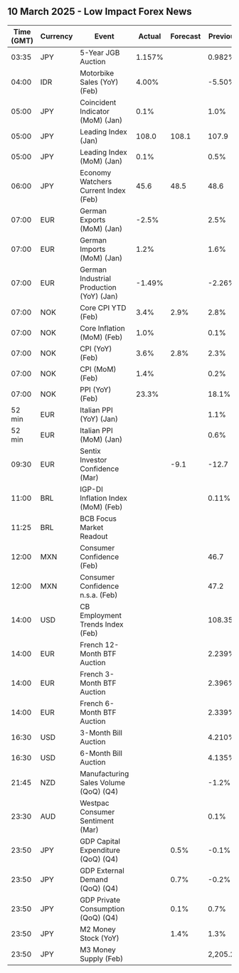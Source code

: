 ## 10 March 2025 - Low Impact Forex News

| Time (GMT) | Currency | Event | Actual | Forecast | Previous |
|------|----------|-------|--------|----------|----------|
| 03:35 | JPY | 5-Year JGB Auction | 1.157% |  | 0.982% |
| 04:00 | IDR | Motorbike Sales (YoY) (Feb) | 4.00% |  | -5.50% |
| 05:00 | JPY | Coincident Indicator (MoM) (Jan) | 0.1% |  | 1.0% |
| 05:00 | JPY | Leading Index (Jan) | 108.0 | 108.1 | 107.9 |
| 05:00 | JPY | Leading Index (MoM) (Jan) | 0.1% |  | 0.5% |
| 06:00 | JPY | Economy Watchers Current Index (Feb) | 45.6 | 48.5 | 48.6 |
| 07:00 | EUR | German Exports (MoM) (Jan) | -2.5% |  | 2.5% |
| 07:00 | EUR | German Imports (MoM) (Jan) | 1.2% |  | 1.6% |
| 07:00 | EUR | German Industrial Production (YoY) (Jan) | -1.49% |  | -2.26% |
| 07:00 | NOK | Core CPI YTD (Feb) | 3.4% | 2.9% | 2.8% |
| 07:00 | NOK | Core Inflation (MoM) (Feb) | 1.0% |  | 0.1% |
| 07:00 | NOK | CPI (YoY) (Feb) | 3.6% | 2.8% | 2.3% |
| 07:00 | NOK | CPI (MoM) (Feb) | 1.4% |  | 0.2% |
| 07:00 | NOK | PPI (YoY) (Feb) | 23.3% |  | 18.1% |
| 52 min | EUR | Italian PPI (YoY) (Jan) |  |  | 1.1% |
| 52 min | EUR | Italian PPI (MoM) (Jan) |  |  | 0.6% |
| 09:30 | EUR | Sentix Investor Confidence (Mar) |  | -9.1 | -12.7 |
| 11:00 | BRL | IGP-DI Inflation Index (MoM) (Feb) |  |  | 0.11% |
| 11:25 | BRL | BCB Focus Market Readout |  |  |  |
| 12:00 | MXN | Consumer Confidence (Feb) |  |  | 46.7 |
| 12:00 | MXN | Consumer Confidence n.s.a. (Feb) |  |  | 47.2 |
| 14:00 | USD | CB Employment Trends Index (Feb) |  |  | 108.35 |
| 14:00 | EUR | French 12-Month BTF Auction |  |  | 2.239% |
| 14:00 | EUR | French 3-Month BTF Auction |  |  | 2.396% |
| 14:00 | EUR | French 6-Month BTF Auction |  |  | 2.339% |
| 16:30 | USD | 3-Month Bill Auction |  |  | 4.210% |
| 16:30 | USD | 6-Month Bill Auction |  |  | 4.135% |
| 21:45 | NZD | Manufacturing Sales Volume (QoQ) (Q4) |  |  | -1.2% |
| 23:30 | AUD | Westpac Consumer Sentiment (Mar) |  |  | 0.1% |
| 23:50 | JPY | GDP Capital Expenditure (QoQ) (Q4) |  | 0.5% | -0.1% |
| 23:50 | JPY | GDP External Demand (QoQ) (Q4) |  | 0.7% | -0.2% |
| 23:50 | JPY | GDP Private Consumption (QoQ) (Q4) |  | 0.1% | 0.7% |
| 23:50 | JPY | M2 Money Stock (YoY) |  | 1.4% | 1.3% |
| 23:50 | JPY | M3 Money Supply (Feb) |  |  | 2,205.2B |
